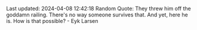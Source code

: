 Last updated: 2024-04-08 12:42:18
Random Quote: They threw him off the goddamn railing. There's no way someone survives that. And yet, here he is. How is that possible? - Eyk Larsen